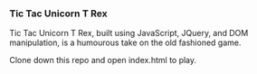 ### Tic Tac Unicorn T Rex

Tic Tac Unicorn T Rex, built using JavaScript, JQuery, and DOM manipulation, is a humourous take on the old fashioned game. 

Clone down this repo and open index.html to play. 
